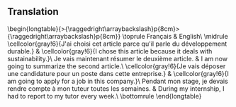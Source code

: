 # 







## Translation


\begin{longtable}{>{\raggedright\arraybackslash}p{8cm}>{\raggedright\arraybackslash}p{8cm}}
\toprule
Français & English\\
\midrule
\cellcolor{gray!6}{J'ai choisi cet article parce qu'il parle du développement durable.} & \cellcolor{gray!6}{I chose this article because it deals with sustainability.}\\
Je vais maintenant résumer le deuxième article. & I am now going to summarize the second article.\\
\cellcolor{gray!6}{Je vais déposer une candidature pour un poste dans cette entreprise.} & \cellcolor{gray!6}{I am going to apply for a job in this company.}\\
Pendant mon stage, je devais rendre compte à mon tuteur toutes les semaines. & During my internship, I had to report to my tutor every week.\\
\bottomrule
\end{longtable}
